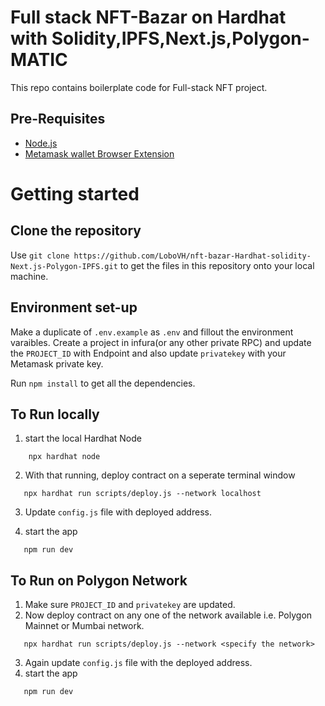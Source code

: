 # Full stack NFT-Bazar on Hardhat with Solidity,IPFS,Next.js,Polygon-MATIC

This repo contains boilerplate code for Full-stack NFT project.
## Pre-Requisites

 - [Node.js](https://nodejs.org/en/download/)
 - [Metamask wallet Browser Extension](https://metamask.io/download)
# Getting started
## Clone the repository
Use `git clone https://github.com/LoboVH/nft-bazar-Hardhat-solidity-Next.js-Polygon-IPFS.git` to get the files in this  repository onto your local machine.
## Environment set-up
Make a duplicate of `.env.example` as `.env` and fillout the environment varaibles.
Create a project in infura(or any other private RPC) and update the `PROJECT_ID` with Endpoint and also update `privatekey` with your Metamask private key.

Run `npm install` to get all the dependencies.

## To Run locally
 1.  start the local Hardhat Node
  ```hardhat
      npx hardhat node
  ```
  2.  With that running, deploy contract on a seperate terminal window
   ```hardhat
      npx hardhat run scripts/deploy.js --network localhost
   ```
  3.  Update `config.js` file with deployed address.
    
  4.  start the app
   ```hardhat
      npm run dev
   ```
  
  ## To Run on Polygon Network
  1.  Make sure `PROJECT_ID` and `privatekey` are updated.
  2.  Now deploy contract on any one of the network available i.e. Polygon Mainnet or Mumbai network.
   ```hardhat
      npx hardhat run scripts/deploy.js --network <specify the network>
   ```
  3.  Again update `config.js` file with the deployed address.
  4.  start the app
   ```hardhat
      npm run dev
   ```
   
   





